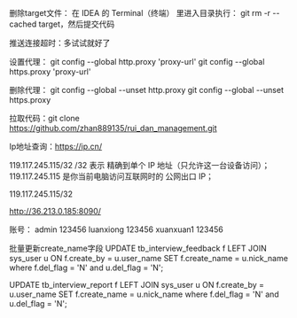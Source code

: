 删除target文件：
在 IDEA 的 Terminal（终端） 里进入目录执行： git rm -r --cached target，然后提交代码


推送连接超时：多试试就好了

设置代理：
git config --global http.proxy 'proxy-url'
git config --global https.proxy 'proxy-url'

删除代理：
git config --global --unset http.proxy
git config --global --unset https.proxy

拉取代码：git clone https://github.com/zhan889135/rui_dan_management.git


Ip地址查询：https://ip.cn/

119.117.245.115/32
/32 表示 精确到单个 IP 地址（只允许这一台设备访问）；
119.117.245.115 是你当前电脑访问互联网时的 公网出口 IP；

119.117.245.115/32

http://36.213.0.185:8090/

账号：
admin 123456
luanxiong 123456
xuanxuan1 123456


批量更新create_name字段
UPDATE tb_interview_feedback f
LEFT JOIN sys_user u ON f.create_by = u.user_name
SET f.create_name = u.nick_name
where f.del_flag = 'N' and u.del_flag = 'N'; 


UPDATE tb_interview_report f
LEFT JOIN sys_user u ON f.create_by = u.user_name
SET f.create_name = u.nick_name
where f.del_flag = 'N' and u.del_flag = 'N'; 

